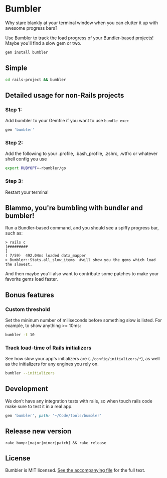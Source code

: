 Bumbler
=======

Why stare blankly at your terminal window when you can clutter it up with
awesome progress bars?

Use Bumbler to track the load progress of your
[Bundler](http://gembundler.com/)-based projects!  Maybe you'll find a slow gem
or two.

```bash
gem install bumbler
```

Simple
------

```bash
cd rails-project && bumbler
```


Detailed usage for non-Rails projects
-------------------------------------

### Step 1:

Add bumbler to your Gemfile if you want to use `bundle exec`

```ruby
gem 'bumbler'
```

### Step 2:

Add the following to your .profile, .bash_profile, .zshrc, .wtfrc or whatever
shell config you use

```bash
export RUBYOPT=-rbumbler/go
```

### Step 3:

Restart your terminal


Blammo, you're bumbling with bundler and bumbler!
-------------------------------------------------

Run a Bundler-based command, and you should see a spiffy progress bar, such as:

```
> rails c
[#########                                                                     ]
( 7/59)  492.04ms loaded data_mapper
> Bumbler::Stats.all_slow_items  #will show you the gems which load the slowest.
```

And then maybe you'll also want to contribute some patches to make your favorite
gems load faster.


Bonus features
--------------

### Custom threshold

Set the mininum number of miliseconds before something slow is listed. For
example, to show anything >= 10ms:

```bash
bumbler -t 10
```

### Track load-time of Rails initializers

See how slow your app's initializers are (`./config/initializers/*`), as well as
the initializers for any engines you rely on.

```bash
bumbler --initializers
```


Development
-----------

We don't have any integration tests with rails, so when touch rails code make sure to test it in a real app.

```Ruby
gem 'bumbler', path: '~/Code/tools/bumbler'
```

Release new version
-------------------

`rake bump:[major|minor|patch] && rake release`


License
-------

Bumbler is MIT licensed. [See the accompanying file](MIT-LICENSE.md) for the full
text.
